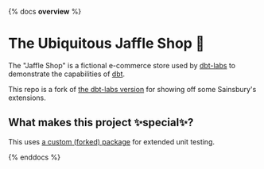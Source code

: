 {% docs __overview__ %}

# The Ubiquitous Jaffle Shop 🥪

The "Jaffle Shop" is a fictional e-commerce store used by [dbt-labs](https://github.com/dbt-labs) to demonstrate the capabilities of [dbt](https://www.getdbt.com/).

This repo is a fork of [the dbt-labs version](https://github.com/dbt-labs/jaffle_shop) for showing off some Sainsbury's extensions.

## What makes this project ✨special✨?

This uses [a custom (forked) package](https://github.com/Bilbottom/dbt-unit-testing) for extended unit testing.

{% enddocs %}
